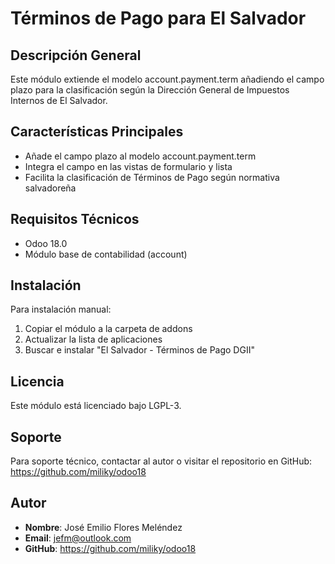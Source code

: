 # Términos de Pago para El Salvador

## Descripción General

Este módulo extiende el modelo account.payment.term añadiendo el campo plazo para la clasificación según la Dirección General de Impuestos Internos de El Salvador.

## Características Principales

- Añade el campo plazo al modelo account.payment.term
- Integra el campo en las vistas de formulario y lista
- Facilita la clasificación de Términos de Pago según normativa salvadoreña

## Requisitos Técnicos

- Odoo 18.0
- Módulo base de contabilidad (account)

## Instalación

Para instalación manual:
1. Copiar el módulo a la carpeta de addons
2. Actualizar la lista de aplicaciones
3. Buscar e instalar "El Salvador - Términos de Pago DGII"

## Licencia

Este módulo está licenciado bajo LGPL-3.

## Soporte

Para soporte técnico, contactar al autor o visitar el repositorio en GitHub: https://github.com/miliky/odoo18

## Autor

- **Nombre**: José Emilio Flores Meléndez
- **Email**: jefm@outlook.com
- **GitHub**: https://github.com/miliky/odoo18